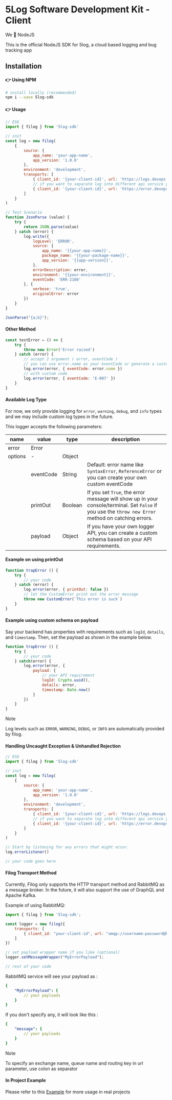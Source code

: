 # 5Log Software Development Kit - Client

We 🫶 NodeJS

This is the official NodeJS SDK for 5log, a cloud based logging and bug tracking app


## Installation

#### 👉 Using NPM
```bash
# install locally (recommended)
npm i --save 5log-sdk
```

#### 👉 Usage
```javascript
// ES6
import { filog } from '5log-sdk'

// init
const log = new filog(
    {
        source: {
            app_name: 'your-app-name',
            app_version: '1.0.0'
        },
        environment: 'development',
        transports: [
            { client_id: '{your-client-id}', url: 'https://logs.devops.io/api/v1/logs', logType: 'ANY' }
            // if you want to separate log into different api service you can add more options
            { client_id: '{your-client-id}', url: 'https://error.devops.io/api/v1/logs', logType: 'ERROR' }
        ]
    }
)

// Test Scenario
function JsonParse (value) {
    try {
        return JSON.parse(value)
    } catch (error) {
        log.write({
            logLevel: 'ERROR',
            source: {
                app_name: '{{your-app-name}}',
                package_name: '{{your-package-name}}',
                app_version: '{{app-version}}',
            },
            errorDescription: error,
            environment: '{{your-environment}}',
            eventCode: 'ERR-2180'
        }, { 
            verbose: 'true', 
            originalError: error
        })
    }
}

JsonParse("{a;b}");
```

#### Other Method

```javascript
const testError = () => {
    try {
        throw new Error('Error raised')
    } catch (error) {
        // accept 2 argument ( error, eventCode )
        // you can use error.name as your eventCode or generate a custom eventCode
        log.error(error, { eventCode: error.name })
        // with custom code
        log.error(error, { eventCode: 'E-007' })
    }
}
```

#### Available Log Type

For now, we only provide logging for `error`, `warning`, `debug`, and `info` types and we may include custom log types in the future.

This logger accepts the following parameters:

| name      | value      | type    | description           |
|-----------|------------|---------|-----------------------|
| error     | Error      |         |                       |
| options   |     -      | Object  |
|           | eventCode  | String  | Default: error name like `SyntaxError`, `ReferenceError` or you can create your own custom eventCode |
|           | printOut   | Boolean | If you set `True`, the error message will show up in your console/terminal. Set `False` if you use the `throw new Error` method on catching errors. |
|           | payload    | Object  | If you have your own logger API, you can create a custom schema based on your API requirements. |

#### Example on using printOut

```javascript
function trapError () {
    try {
        // your code
    } catch (error) {
        log.error(error, { printOut: false })
        // let the CustomError print out the error message
        throw new CustomError(`This error is suck`)
    }
}
```

#### Example using custom schema on payload

Say your backend has properties with requirements such as `logId`, `details`, and `timestamp`. Then, set the payload as shown in the example below.

```javascript
function trapError () {
    try {
        // your code
    } catch(error) {
        log.error(error, {
            payload: {
                // your API requirement
                logId: Crypto.uuid(),
                details: error,
                timestamp: Date.now()
            }
        })
    }
}
```
>[!NOTE]
>
> Log levels such as `ERROR`, `WARNING`, `DEBUG`, or `INFO` are automatically provided by filog.

#### Handling Uncaught Exception & Unhandled Rejection

```javascript
// ES6
import { filog } from '5log-sdk'

// init
const log = new filog(
    {
        source: {
            app_name: 'your-app-name',
            app_version: '1.0.0'
        },
        environment: 'development',
        transports: [
            { client_id: '{your-client-id}', url: 'https://logs.devops.io/api/v1/logs', logType: 'ANY' }
            // if you want to separate log into different api service you can add more options
            { client_id: '{your-client-id}', url: 'https://error.devops.io/api/v1/logs', logType: 'ERROR' }
        ]
    }
)

// Start by listening for any errors that might occur.
log.errorListener()

// your code goes here
```

#### Filog Transport Method

Currently, Filog only supports the HTTP transport method and RabbitMQ as a message broker. In the future, it will also support the use of GraphQL and Apache Kafka.

Example of using RabbitMQ:

```javascript
import { filog } from '5log-sdk';

const logger = new filog({
    transports: [
        { client_id: "your-client-id", url: "amqp://username:password@host:5672/vhost?heartbeat=5&connection_timout=1000#{exchange-name}:{queue-name}:{routekey}", logType: "any"}
    ]
})

// set payload wrapper name if you like (optional)
logger.setMessageWrapper("MyErrorPayload");

// rest of your code
```

RabbitMQ service will see your payload as :

```yaml
{
    "MyErrorPayload": {
        // your payloads
    }
}
```

If you don't specify any, it will look like this :

```yaml
{
    "message": {
        // your payloads
    }
}
```

>[!NOTE]
>
> To specify an exchange name, queue name and routing key in url parameter, use colon as separator 

#### In Project Example

Please refer to this [Example](https://github.com/permaficus/5log-sdk/tree/main/example) for more usage in real projects
